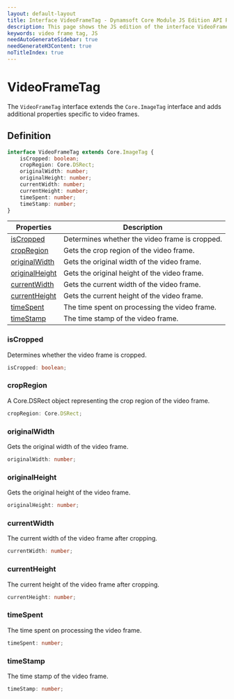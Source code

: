 ```yaml
---
layout: default-layout
title: Interface VideoFrameTag - Dynamsoft Core Module JS Edition API Reference
description: This page shows the JS edition of the interface VideoFrameTag in Dynamsoft Core Module.
keywords: video frame tag, JS
needAutoGenerateSidebar: true
needGenerateH3Content: true
noTitleIndex: true
---
```


# VideoFrameTag

The `VideoFrameTag` interface extends the `Core.ImageTag` interface and adds additional properties specific to video frames.

## Definition

```typescript
interface VideoFrameTag extends Core.ImageTag {
    isCropped: boolean;
    cropRegion: Core.DSRect;
    originalWidth: number; 
    originalHeight: number; 
    currentWidth: number; 
    currentHeight: number;
    timeSpent: number; 
    timeStamp: number; 
}
```

| Properties               | Description |
|----------------------|-------------|
| [isCropped](#iscropped) | Determines whether the video frame is cropped. |
| [cropRegion](#cropregion) | Gets the crop region of the video frame. |
| [originalWidth](#originalwidth) | Gets the original width of the video frame. |
| [originalHeight](#originalheight) | Gets the original height of the video frame. |
| [currentWidth](#currentwidth) | Gets the current width of the video frame. |
| [currentHeight](#currentheight) | Gets the current height of the video frame. |
| [timeSpent](#timespent) | The time spent on processing the video frame. |
| [timeStamp](#timestamp) | The time stamp of the video frame.  |

### isCropped

Determines whether the video frame is cropped.

```typescript
isCropped: boolean;
```

### cropRegion

A Core.DSRect object representing the crop region of the video frame.

```typescript
cropRegion: Core.DSRect;
```

### originalWidth

Gets the original width of the video frame.

```typescript
originalWidth: number;
```

### originalHeight

Gets the original height of the video frame.

```typescript
originalHeight: number;
```

### currentWidth

The current width of the video frame after cropping.

```typescript
currentWidth: number;
```

### currentHeight

The current height of the video frame after cropping.

```typescript
currentHeight: number;
```

### timeSpent

The time spent on processing the video frame.

```typescript
timeSpent: number;
```

### timeStamp

The time stamp of the video frame.

```typescript
timeStamp: number;
```